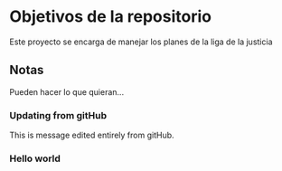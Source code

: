 # Objetivos de la repositorio

Este proyecto se encarga de manejar los planes de la liga de la justicia


## Notas
Pueden hacer lo que quieran...

### Updating from gitHub
This is message edited entirely from gitHub.


### Hello world
